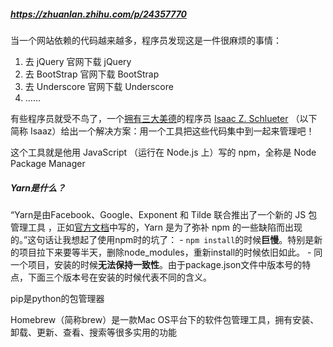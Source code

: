 

##### https://zhuanlan.zhihu.com/p/24357770

当一个网站依赖的代码越来越多，程序员发现这是一件很麻烦的事情：

1. 去 jQuery 官网下载 jQuery
2. 去 BootStrap 官网下载 BootStrap
3. 去 Underscore 官网下载 Underscore
4. ……



有些程序员就受不鸟了，一个[拥有三大美德](http://zhihu.com/question/48406009/answer/134182064)的程序员 [Isaac Z. Schlueter](https://link.zhihu.com/?target=https%3A//github.com/isaacs) （以下简称 Isaaz）给出一个解决方案：用一个工具把这些代码集中到一起来管理吧！



这个工具就是他用 JavaScript （运行在 Node.js 上）写的 npm，全称是 Node Package Manager

##### Yarn是什么？

“Yarn是由Facebook、Google、Exponent 和 Tilde 联合推出了一个新的 JS 包管理工具 ，正如[官方文档](https://link.zhihu.com/?target=https%3A//code.facebook.com/posts/1840075619545360)中写的，Yarn 是为了弥补 npm 的一些缺陷而出现的。”这句话让我想起了使用npm时的坑了：
\- `npm install`的时候**巨慢**。特别是新的项目拉下来要等半天，删除node_modules，重新install的时候依旧如此。
\- 同一个项目，安装的时候**无法保持一致性**。由于package.json文件中版本号的特点，下面三个版本号在安装的时候代表不同的含义。



pip是python的包管理器 

Homebrew（简称brew）是一款Mac OS平台下的软件包管理工具，拥有安装、卸载、更新、查看、搜索等很多实用的功能

